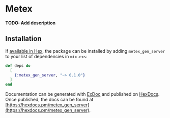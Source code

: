 # Metex

**TODO: Add description**

## Installation

If [available in Hex](https://hex.pm/docs/publish), the package can be installed
by adding `metex_gen_server` to your list of dependencies in `mix.exs`:

```elixir
def deps do
  [
    {:metex_gen_server, "~> 0.1.0"}
  ]
end
```

Documentation can be generated with [ExDoc](https://github.com/elixir-lang/ex_doc)
and published on [HexDocs](https://hexdocs.pm). Once published, the docs can
be found at [https://hexdocs.pm/metex_gen_server](https://hexdocs.pm/metex_gen_server).
